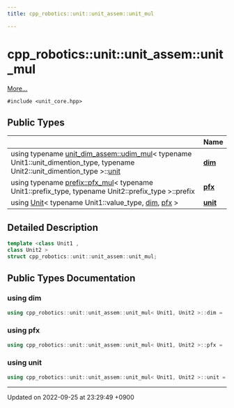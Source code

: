 ```yaml
---
title: cpp_robotics::unit::unit_assem::unit_mul

---
```


# cpp_robotics::unit::unit_assem::unit_mul



 [More...](#detailed-description)


`#include <unit_core.hpp>`

## Public Types

|                | Name           |
| -------------- | -------------- |
| using typename [unit_dim_assem::udim_mul](/cpp_robotics/doxybook/Classes/structcpp__robotics_1_1unit_1_1unit__dim__assem_1_1udim__mul/)< typename Unit1::unit_dimention_type, typename Unit2::unit_dimention_type >::[unit](/cpp_robotics/doxybook/Classes/structcpp__robotics_1_1unit_1_1unit__assem_1_1unit__mul/#using-unit) | **[dim](/cpp_robotics/doxybook/Classes/structcpp__robotics_1_1unit_1_1unit__assem_1_1unit__mul/#using-dim)**  |
| using typename [prefix::pfx_mul](/cpp_robotics/doxybook/Classes/structcpp__robotics_1_1unit_1_1prefix_1_1pfx__mul/)< typename Unit1::prefix_type, typename Unit2::prefix_type >::prefix | **[pfx](/cpp_robotics/doxybook/Classes/structcpp__robotics_1_1unit_1_1unit__assem_1_1unit__mul/#using-pfx)**  |
| using [Unit](/cpp_robotics/doxybook/Classes/classcpp__robotics_1_1unit_1_1Unit/)< typename Unit1::value_type, [dim](/cpp_robotics/doxybook/Classes/structcpp__robotics_1_1unit_1_1unit__assem_1_1unit__mul/#using-dim), [pfx](/cpp_robotics/doxybook/Classes/structcpp__robotics_1_1unit_1_1unit__assem_1_1unit__mul/#using-pfx) > | **[unit](/cpp_robotics/doxybook/Classes/structcpp__robotics_1_1unit_1_1unit__assem_1_1unit__mul/#using-unit)**  |

## Detailed Description

```cpp
template <class Unit1 ,
class Unit2 >
struct cpp_robotics::unit::unit_assem::unit_mul;
```

## Public Types Documentation

### using dim

```cpp
using cpp_robotics::unit::unit_assem::unit_mul< Unit1, Unit2 >::dim =  typename unit_dim_assem::udim_mul<typename Unit1::unit_dimention_type, typename Unit2::unit_dimention_type>::unit;
```


### using pfx

```cpp
using cpp_robotics::unit::unit_assem::unit_mul< Unit1, Unit2 >::pfx =  typename prefix::pfx_mul<typename Unit1::prefix_type, typename Unit2::prefix_type>::prefix;
```


### using unit

```cpp
using cpp_robotics::unit::unit_assem::unit_mul< Unit1, Unit2 >::unit =  Unit<typename Unit1::value_type, dim, pfx>;
```


-------------------------------

Updated on 2022-09-25 at 23:29:49 +0900